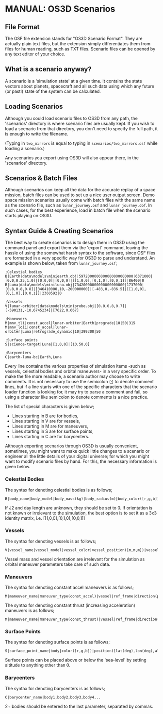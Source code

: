 # MANUAL: OS3D Scenarios

## File Format
The OSF file extension stands for "OS3D Scenario Format". They are actually plain text files, but the extension simply differentiates them from files for human reading, such as TXT files. Scenario files can be opened by any text editor of your choice.

## What is a scenario anyway?
A scenario is a 'simulation state' at a given time. It contains the state vectors about planets, spacecraft and all such data using which any future (or past!) state of the system can be calculated.

## Loading Scenarios
Although you could load scenario files to OS3D from any path, the 'scenarios' directory is where scenario files are usually kept. If you wish to load a scenario from that directory, you don't need to specify the full path, it is enough to write the filename.

(Typing in `two_mirrors` is equal to typing in `scenarios/two_mirrors.osf` while loading a scenario.)

Any scenarios you export using OS3D will also appear there, in the 'scenarios' directory.

## Scenarios & Batch Files
Although scenarios can keep all the data for the accurate replay of a space mission, batch files can be used to set up a nice user output screen. Demo space mission scenarios usually come with batch files with the same name as the scenario file, such as `lunar_journey.osf` and `lunar journey.obf`. In such cases, for the best experience, load in batch file when the scenario starts playing on OS3D.

## Syntax Guide & Creating Scenarios
The best way to create scenarios is to design them in OS3D using the command panel and export them via the 'export' command, leaving the hassle of using the somewhat harsh syntax to the software, since OSF files are formatted in a very specific way for OS3D to parse and understand. An example is shown below, taken from `lunar_journey.osf`;

```
;Celestial bodies
B|Earth|data\models\miniearth.obj|5972000000000000000000000|6371000|[0.0,0.25,1.0]|[0,0,0]|[0,0,0]|[[1,0,0],[0,1,0],[0,0,1]]|86400|0
B|Luna|data\models\miniluna.obj|73420000000000000000000|1737000|[0.8,0.8,0.8]|[346410000,10,-200000000]|[-483,0,-836.5]|[[1,0,0],[0,1,0],[0,0,1]]|2360592|0

;Vessels
V|lunar-orbiter|data\models\miniprobe.obj|[0.0,0.8,0.7]|[-590131,-10,6745234]|[7622,0,667]

;Maneuvers
M|mnv_tli|const_accel|lunar-orbiter|Earth|prograde|10|50|315
M|mnv_loi1|const_accel|lunar-orbiter|Luna|retrograde_dynamic|10|399300|50

;Surface points
S|science-target|Luna|[1,0,0]|[10,50,0]

;Barycenters
C|earth-luna-bc|Earth,Luna

```

Every line contains the various properties of simulation items -such as vessels, celestial bodies and orbital maneuvers- in a very specific order. To make the file more readable, a scenario author may choose to write comments. It is not necessary to use the semicolon (;) to denote comment lines, but if a line starts with one of the specific characters that the scenario loader function is looking for, it may try to parse a comment and fail, so using a character like semicolon to denote comments is a nice practice.

The list of special characters is given below;
- Lines starting in B are for bodies,
- Lines starting in V are for vessels,
- Lines starting in M are for maneuvers,
- Lines starting in S are for surface points,
- Lines starting in C are for barycenters.

Although exporting scenarios through OS3D is usually convenient, sometimes, you might want to make quick little changes to a scenario or engineer all the little details of your digital universe; for which you might want to modify scenario files by hand. For this, the necessary information is given below.



### Celestial Bodies
The syntax for denoting celestial bodies is as follows;
```
B|body_name|body_model|body_mass(kg)|body_radius(m)|body_color([r,g,b])|body_position([m,m,m])|body_velocity([m/s,m/s,m/s])|body_orientation(matrix3x3)|body_day_length(s)|body_J2
```

If J2 and day length are unknown, they should be set to 0. If orientation is not known or irrelevant to the simulation, the best option is to set it as a 3x3 identity matrix, i.e. [[1,0,0],[0,1,0],[0,0,1]]

### Vessels
The syntax for denoting vessels is as follows;
```
V|vessel_name|vessel_model|vessel_color|vessel_position([m,m,m])|vessel_velocity([m/s,m/s,m/s])
```

Vessel mass and vessel orientation are irrelevant for the simulation as orbital maneuver parameters take care of such data.

### Maneuvers
The syntax for denoting constant accel maneuvers is as follows;
```
M|maneuver_name|maneuver_type(const_accel)|vessel|ref_frame|direction(preset/vector3)|acceleration(m/s/s)|start_time(s)|duration(s)
```

The syntax for denoting constant thrust (increasing acceleration) maneuvers is as follows;
```
M|maneuver_name|maneuver_type(const_thrust)|vessel|ref_frame|direction(preset/vector3)|thrust(N)|initial_mass(kg)|mass_flow(kg/s)|start_time(s)|duration(s)
```

### Surface Points
The syntax for denoting surface points is as follows;
```
S|surface_point_name|body|color([r,g,b])|position([lat(deg),lon(deg),alt(m)])
```

Surface points can be placed above or below the 'sea-level' by setting altitude to anything other than 0.

### Barycenters
The syntax for denoting barycenters is as follows;
```
C|barycenter_name|body1,body2,body3,body4...
```

2+ bodies should be entered to the last parameter, separated by commas.

